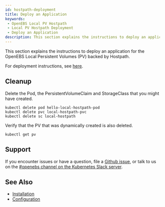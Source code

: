 ```yaml
---
id: hostpath-deployment
title: Deploy an Application
keywords:
 - OpenEBS Local PV Hostpath
 - Local PV Hostpath Deployment
 - Deploy an Application
description: This section explains the instructions to deploy an application for the OpenEBS Local Persistent Volumes (PV) backed by Hostpath. 
---
```


This section explains the instructions to deploy an application for the OpenEBS Local Persistent Volumes (PV) backed by Hostpath.

For deployment instructions, see [here](../../../quickstart-guide/deploy-a-test-application.md).

## Cleanup

Delete the Pod, the PersistentVolumeClaim and StorageClass that you might have created. 

```
kubectl delete pod hello-local-hostpath-pod
kubectl delete pvc local-hostpath-pvc
kubectl delete sc local-hostpath
```

Verify that the PV that was dynamically created is also deleted. 
```
kubectl get pv
```

## Support

If you encounter issues or have a question, file a [Github issue](https://github.com/openebs/openebs/issues/new), or talk to us on the [#openebs channel on the Kubernetes Slack server](https://kubernetes.slack.com/messages/openebs/).

## See Also

- [Installation](hostpath-installation.md)
- [Configuration](hostpath-configuration.md)